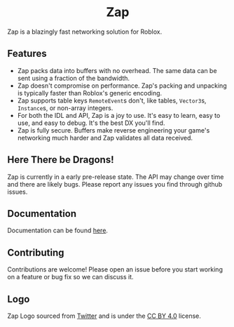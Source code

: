 <div align="center">
	<h1>Zap</h1>
</div>

Zap is a blazingly fast networking solution for Roblox.

## Features

- Zap packs data into buffers with no overhead. The same data can be sent using a fraction of the bandwidth.
- Zap doesn't compromise on performance. Zap's packing and unpacking is typically faster than Roblox's generic encoding.
- Zap supports table keys `RemoteEvent`s don't, like tables, `Vector3`s, `Instance`s, or non-array integers.
- For both the IDL and API, Zap is a joy to use. It's easy to learn, easy to use, and easy to debug. It's the best DX you'll find.
- Zap is fully secure. Buffers make reverse engineering your game's networking much harder and Zap validates all data received.

## Here There be Dragons!

Zap is currently in a early pre-release state. The API may change over time and there are likely bugs. Please report any issues you find through github issues.

## Documentation

Documentation can be found [here](https://zap.redblox.dev/).

## Contributing

Contributions are welcome! Please open an issue before you start working on a feature or bug fix so we can discuss it.

## Logo

Zap Logo sourced from [Twitter](https://github.com/twitter/twemoji/blob/master/assets/svg/26a1.svg) and is under the [CC BY 4.0](https://creativecommons.org/licenses/by/4.0/) license.
